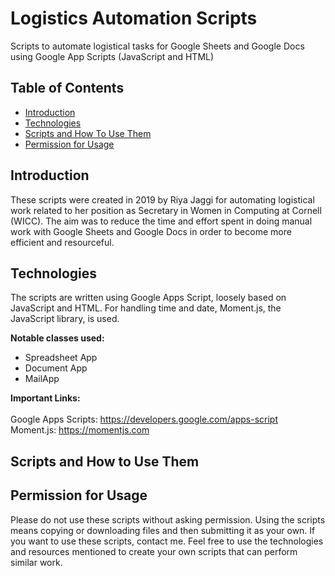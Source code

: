 # Logistics Automation Scripts

Scripts to automate logistical tasks for Google Sheets and Google Docs using Google App Scripts (JavaScript and HTML)


## Table of Contents

* [Introduction](#introduction)
* [Technologies](#technologies)
* [Scripts and How To Use Them](#scripts)
* [Permission for Usage](#usage)


<a name="introduction"></a>
## Introduction

These scripts were created in 2019 by Riya Jaggi for automating logistical work related to her position as Secretary in Women in Computing at Cornell (WICC). The aim was to reduce the time and effort spent in doing manual work with Google Sheets and Google Docs in order to become more efficient and resourceful.


<a name="technologies"></a>
## Technologies

The scripts are written using Google Apps Script, loosely based on JavaScript and HTML. For handling time and date, Moment.js, the JavaScript library, is used.

**Notable classes used:**
- Spreadsheet App
- Document App
- MailApp

**Important Links:**</br></br>
Google Apps Scripts: https://developers.google.com/apps-script </br>
Moment.js: https://momentjs.com

<a name= "scripts"></a>
## Scripts and How to Use Them



<a name= "usage"></a>
## Permission for Usage

Please do not use these scripts without asking permission. Using the scripts means copying or downloading files and then submitting it as your own. If you want to use these scripts, contact me. Feel free to use the technologies and resources mentioned to create your own scripts that can perform similar work.
